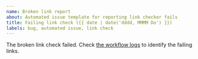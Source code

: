 ```yaml
---
name: Broken link report
about: Automated issue template for reporting link checker fails
title: Failing link check ({{ date | date('dddd, MMMM Do') }})
labels: bug, automated issue, link check
---
```


The broken link check failed. Check [the workflow logs](https://github.com/SeldonIO/seldon-core/actions/workflows/docs.yml) to identify the failing links.
